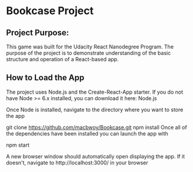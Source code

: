 # Bookcase Project

## Project Purpose:
This game was built for the Udacity React Nanodegree Program. The purpose of the project is to demonstrate understanding of the basic structure and operation of a React-based app.

## How to Load the App
The project uses Node.js and the Create-React-App starter. If you do not have Node >= 6.x installed, you can download it here: Node.js

Once Node is installed, navigate to the directory where you want to store the app

git clone https://github.com/macbwoy/Bookcase.git
npm install
Once all of the dependencies have been installed you can launch the app with

npm start

A new browser window should automatically open displaying the app. If it doesn't, navigate to http://localhost:3000/ in your browser
